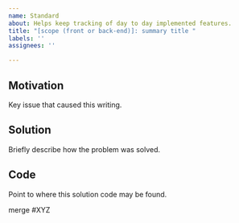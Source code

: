 ```yaml
---
name: Standard
about: Helps keep tracking of day to day implemented features.
title: "[scope (front or back-end)]: summary title "
labels: ''
assignees: ''

---
```


## Motivation 

Key issue that caused this writing. 

## Solution 

Briefly describe how the problem was solved.

## Code 

Point to where this solution code may be found. 

merge #XYZ
